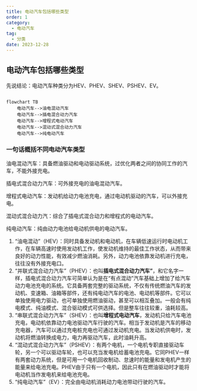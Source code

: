 ```yaml
---
title: 电动汽车包括哪些类型
order: 1
category:
  - 电动汽车
tag:
  - 分类
date: 2023-12-28
---
```


## 电动汽车包括哪些类型

先说结论：电动汽车种类分为HEV、PHEV、SHEV、PSHEV、EV。


```mermaid

flowchart TB
    电动汽车-->油电混动汽车
    电动汽车-->插电混合动力汽车
    电动汽车-->增程式电动汽车
    电动汽车-->混动式混合动力汽车
    电动汽车-->纯电动汽车
```

### 一句话概括不同电动汽车类型

油电混动汽车：具备燃油驱动和电动驱动系统，过优化两者之间的协同工作的汽车，不能外接充电。

插电式混合动力汽车：可外接充电的油电混动汽车。

增程式电动汽车：发动机给动力电池充电，通过电动机驱动的汽车，可以外接充电。

混动式混合动力汽：综合了插电式混合动力和增程式的电动汽车。

纯电动汽车：纯由动力电池给电动机供电的电动汽车。

1. “油电混动”（HEV）：同时具备发动机和电动机，在车辆低速运行时电动机工作，在车辆高速时使用发动机工作，使发动机维持的最佳工作状态，从而带来良好的动力性能，有效减少燃油消耗。另外，动力电池依靠发动机进行充电，往往没有外接充电口。
2. “并联式混合动力汽车”（PHEV）：也叫**插电式混合动力汽车”**，和它名字一样，插电式混合动力汽车可简单认为是在“有点混动”汽车基础上增加了给汽车动力电池充电的系统。它具备两套完整的驱动系统，不仅有传统燃油汽车的发动机、变速箱、油箱等部件，还有纯电动汽车的电池、电动机等部件。它可以单独使用电力驱动，也可单独使用燃油驱动，甚至可以相互叠加。一般会有纯电模式、纯油模式、混合驱动模式可供选择。但是整车往往较重，油耗较高。
3. “串联式混合动力汽车”（SHEV）：也叫**增程式电动汽车**，发动机只给汽车电池充电，电动机依靠动力电池驱动汽车行驶的汽车。相当于发动机是汽车的移动充电器，汽车可以通过充电桩充电也可通过发动机充电。当发动机供电时，发动机将燃油转换成电力，电力再驱动汽车，此时油耗升高。
4. “混动式混合动力汽车”（PSHEV）：有两个电机，一个电机专职直接驱动车轮，另一个可以驱动车轮，也可以充当发电机给蓄电池充电。它同PHEV一样有两套动力系统，但是可用一个电机回收制动、怠速时的能量和发电机产生的能量来给电池充电。PHEV由于只有一个电机，因此只有在燃油驱动时才能将电动机当作发电机来给电池充电。
5. “纯电动汽车”（EV）：完全由电动机消耗动力电池带动行驶的汽车。
